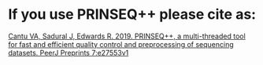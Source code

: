 # If you use PRINSEQ++ please cite as:

[Cantu VA, Sadural J, Edwards R. 2019. PRINSEQ++, a multi-threaded tool for fast and efficient quality control and preprocessing of sequencing datasets. PeerJ Preprints 7:e27553v1](https://doi.org/10.7287/peerj.preprints.27553v1)
